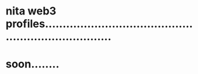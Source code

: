 # nita web3 profiles........................................................................
# soon........
